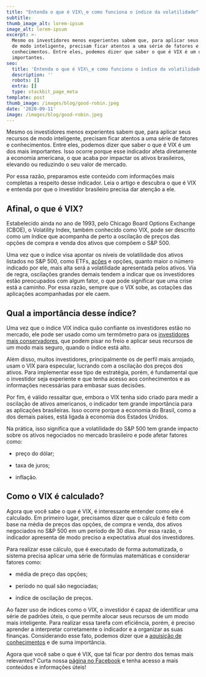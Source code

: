 ```yaml
---
title: "Entenda o que é VIX\_e como funciona o índice da volatilidade"
subtitle: 
thumb_image_alt: lorem-ipsum
image_alt: lorem-ipsum
excerpt: >-
  Mesmo os investidores menos experientes sabem que, para aplicar seus recursos
  de modo inteligente, precisam ficar atentos a uma série de fatores e
  conhecimentos. Entre eles, podemos dizer que saber o que é VIX é um dos mais
  importantes.
seo:
  title: 'Entenda o que é VIX\_e como funciona o índice da volatilidade'
  description: ''
  robots: []
  extra: []
  type: stackbit_page_meta
template: post
thumb_image: /images/blog/good-robin.jpeg
date: '2020-09-11'
image: /images/blog/good-robin.jpeg
---
```

Mesmo os investidores menos experientes sabem que, para aplicar seus recursos de modo inteligente, precisam ficar atentos a uma série de fatores e conhecimentos. Entre eles, podemos dizer que saber o que é VIX é um dos mais importantes. Isso ocorre porque esse indicador afeta diretamente a economia americana, o que acaba por impactar os ativos brasileiros, elevando ou reduzindo o seu valor de mercado.

Por essa razão, preparamos este conteúdo com informações mais completas a respeito desse indicador. Leia o artigo e descubra o que é VIX e entenda por que o investidor brasileiro precisa dar atenção a ele.

## **Afinal, o que é VIX?**

Estabelecido ainda no ano de 1993, pelo Chicago Board Options Exchange (CBOE), o Volatility Index, também conhecido como VIX, pode ser descrito como um índice que acompanha de perto a oscilação de preços das opções de compra e venda dos ativos que compõem o S\&P 500.

Uma vez que o índice visa apontar os níveis de volatilidade dos ativos listados no S\&P 500, como ETFs, [ações](https://saudemaisacao.com.br/blog/acoes-que-pagam-dividendos/) e opções, quanto maior o número indicado por ele, mais alta será a volatilidade apresentada pelos ativos. Via de regra, oscilações grandes demais tendem a indicar que os investidores estão preocupados com algum fator, o que pode significar que uma crise está a caminho. Por essa razão, sempre que o VIX sobe, as cotações das aplicações acompanhadas por ele caem.

## **Qual a importância desse índice?**

Uma vez que o índice VIX indica quão confiante os investidores estão no mercado, ele pode ser usado como um termômetro para os [investidores mais conservadores](https://saudemaisacao.com.br/blog/investidor-moderado/), que podem pisar no freio e aplicar seus recursos de um modo mais seguro, quando o índice está alto.

Além disso, muitos investidores, principalmente os de perfil mais arrojado, usam o VIX para especular, lucrando com a oscilação dos preços dos ativos. Para implementar esse tipo de estratégia, porém, é fundamental que o investidor seja experiente e que tenha acesso aos conhecimentos e as informações necessárias para embasar suas decisões.

Por fim, é válido ressaltar que, embora o VIX tenha sido criado para medir a oscilação de ativos americanos, o indicador tem grande importância para as aplicações brasileiras. Isso ocorre porque a economia do Brasil, como a dos demais países, está ligada à economia dos Estados Unidos.

Na prática, isso significa que a volatilidade do S\&P 500 tem grande impacto sobre os ativos negociados no mercado brasileiro e pode afetar fatores como:

*   preço do dólar;

*   taxa de juros;

*   inflação.

## **Como o VIX é calculado?**

Agora que você sabe o que é VIX, é interessante entender como ele é calculado. Em primeiro lugar, precisamos dizer que o cálculo é feito com base na média de preços das opções, de compra e venda, dos ativos negociados no S\&P 500 em um período de 30 dias. Por essa razão, o indicador apresenta de modo preciso a expectativa atual dos investidores.

Para realizar esse cálculo, que é executado de forma automatizada, o sistema precisa aplicar uma série de fórmulas matemáticas e considerar fatores como:

*   média de preço das opções;

*   período no qual são negociadas;

*   índice de oscilação de preços.

Ao fazer uso de índices como o VIX, o investidor é capaz de identificar uma série de padrões úteis, o que permite alocar seus recursos de um modo mais inteligente. Para realizar essa tarefa com eficiência, porém, é preciso aprender a interpretar corretamente o indicador e a organizar as suas finanças. Considerando esse fato, podemos dizer que a [aquisição de conhecimentos](https://saudemaisacao.com.br/blog/curso-de-financas/) e de suma importância.

Agora que você sabe o que é VIX, que tal ficar por dentro dos temas mais relevantes? Curta nossa [página no Facebook](https://www.facebook.com/saudemaisacao) e tenha acesso a mais conteúdos e informações úteis!
